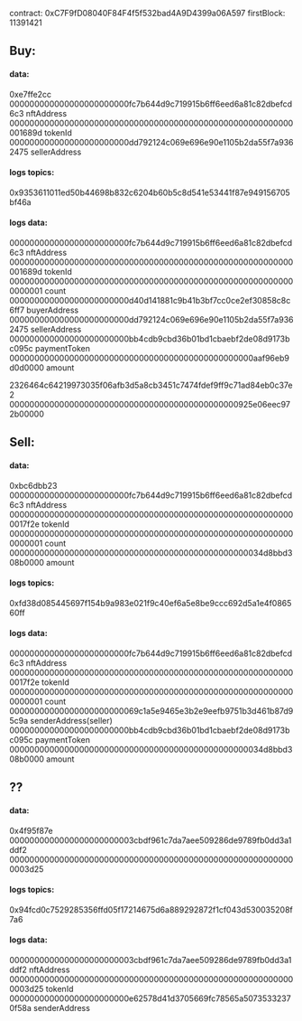contract: 0xC7F9fD08040F84F4f5f532bad4A9D4399a06A597
firstBlock: 11391421

## Buy:

#### data: 
0xe7ffe2cc
000000000000000000000000fc7b644d9c719915b6ff6eed6a81c82dbefcd6c3 nftAddress
000000000000000000000000000000000000000000000000000000000001689d tokenId
000000000000000000000000dd792124c069e696e90e1105b2da55f7a9362475 sellerAddress

#### logs topics: 
0x9353611011ed50b44698b832c6204b60b5c8d541e53441f87e949156705bf46a

#### logs data: 
000000000000000000000000fc7b644d9c719915b6ff6eed6a81c82dbefcd6c3 nftAddress
000000000000000000000000000000000000000000000000000000000001689d tokenId
0000000000000000000000000000000000000000000000000000000000000001 count
000000000000000000000000d40d141881c9b41b3bf7cc0ce2ef30858c8c6ff7 buyerAddress
000000000000000000000000dd792124c069e696e90e1105b2da55f7a9362475 sellerAddress
000000000000000000000000bb4cdb9cbd36b01bd1cbaebf2de08d9173bc095c paymentToken
0000000000000000000000000000000000000000000000000aaf96eb9d0d0000 amount

2326464c64219973035f06afb3d5a8cb3451c7474fdef9ff9c71ad84eb0c37e2
0000000000000000000000000000000000000000000000925e06eec972b00000

## Sell:

#### data:
0xbc6dbb23
000000000000000000000000fc7b644d9c719915b6ff6eed6a81c82dbefcd6c3 nftAddress
0000000000000000000000000000000000000000000000000000000000017f2e tokenId
0000000000000000000000000000000000000000000000000000000000000001 count
000000000000000000000000000000000000000000000000034d8bbd308b0000 amount

#### logs topics:
0xfd38d085445697f154b9a983e021f9c40ef6a5e8be9ccc692d5a1e4f086560ff

#### logs data:
000000000000000000000000fc7b644d9c719915b6ff6eed6a81c82dbefcd6c3 nftAddress
0000000000000000000000000000000000000000000000000000000000017f2e tokenId
0000000000000000000000000000000000000000000000000000000000000001 count
00000000000000000000000069c1a5e9465e3b2e9eefb9751b3d461b87d95c9a senderAddress(seller)
000000000000000000000000bb4cdb9cbd36b01bd1cbaebf2de08d9173bc095c paymentToken
000000000000000000000000000000000000000000000000034d8bbd308b0000 amount

## ??
#### data:
0x4f95f87e
0000000000000000000000003cbdf961c7da7aee509286de9789fb0dd3a1ddf2
0000000000000000000000000000000000000000000000000000000000003d25

#### logs topics:
0x94fcd0c7529285356ffd05f17214675d6a889292872f1cf043d530035208f7a6

#### logs data:
0000000000000000000000003cbdf961c7da7aee509286de9789fb0dd3a1ddf2 nftAddress
0000000000000000000000000000000000000000000000000000000000003d25 tokenId
000000000000000000000000e62578d41d3705669fc78565a50735332370f58a senderAddress